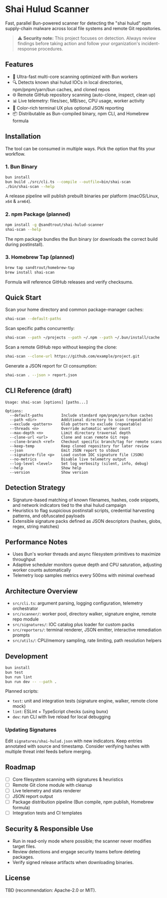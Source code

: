 # Shai Hulud Scanner

Fast, parallel Bun-powered scanner for detecting the "shai hulud" npm supply-chain malware across local file systems and remote Git repositories.

> ⚠️ **Security note:** This project focuses on detection. Always review findings before taking action and follow your organization's incident-response procedures.

## Features
- 🚄 Ultra-fast multi-core scanning optimized with Bun workers
- 🔍 Detects known shai hulud IOCs in local directories, npm/pnpm/yarn/bun caches, and cloned repos
- 🌐 Remote GitHub repository scanning (auto-clone, inspect, clean up)
- 📊 Live telemetry: files/sec, MB/sec, CPU usage, worker activity
- 🎨 Color-rich terminal UX plus optional JSON reporting
- 📦 Distributable as Bun-compiled binary, npm CLI, and Homebrew formula

## Installation
The tool can be consumed in multiple ways. Pick the option that fits your workflow.

### 1. Bun Binary
```bash
bun install
bun build ./src/cli.ts --compile --outfile=bin/shai-scan
./bin/shai-scan --help
```
A release pipeline will publish prebuilt binaries per platform (macOS/Linux, `x64` & `arm64`).

### 2. npm Package (planned)
```bash
npm install -g @sandtrout/shai-hulud-scanner
shai-scan --help
```
The npm package bundles the Bun binary (or downloads the correct build during postinstall).

### 3. Homebrew Tap (planned)
```bash
brew tap sandtrout/homebrew-tap
brew install shai-scan
```
Formula will reference GitHub releases and verify checksums.

## Quick Start
Scan your home directory and common package-manager caches:
```bash
shai-scan --default-paths
```
Scan specific paths concurrently:
```bash
shai-scan --path ~/projects --path ~/.npm --path ~/.bun/install/cache
```
Scan a remote GitHub repo without keeping the clone:
```bash
shai-scan --clone-url https://github.com/example/project.git
```
Generate a JSON report for CI consumption:
```bash
shai-scan . --json > report.json
```

## CLI Reference (draft)
```
Usage: shai-scan [options] [paths...]

Options:
  --default-paths        Include standard npm/pnpm/yarn/bun caches
  --path <dir>           Additional directory to scan (repeatable)
  --exclude <pattern>    Glob pattern to exclude (repeatable)
  --threads <n>          Override automatic worker count
  --max-depth <n>        Limit directory traversal depth
  --clone-url <url>      Clone and scan remote Git repo
  --clone-branch <ref>   Checkout specific branch/tag for remote scans
  --keep-temp            Keep cloned repository for later review
  --json                 Emit JSON report to stdout
  --signature-file <p>   Load custom IOC signature file (JSON)
  --no-metrics           Disable live telemetry output
  --log-level <level>    Set log verbosity (silent, info, debug)
  --help                 Show help
  --version              Show version
```

## Detection Strategy
- Signature-based matching of known filenames, hashes, code snippets, and network indicators tied to the shai hulud campaign
- Heuristics to flag suspicious postinstall scripts, credential harvesting patterns, and obfuscated payloads
- Extensible signature packs defined as JSON descriptors (hashes, globs, regex, string matches)

## Performance Notes
- Uses Bun's worker threads and async filesystem primitives to maximize throughput
- Adaptive scheduler monitors queue depth and CPU saturation, adjusting worker counts automatically
- Telemetry loop samples metrics every 500ms with minimal overhead

## Architecture Overview
- `src/cli.ts`: argument parsing, logging configuration, telemetry orchestrator
- `src/scanner/`: worker pool, directory walker, signature engine, remote repo module
- `src/signatures/`: IOC catalog plus loader for custom packs
- `src/reporters/`: terminal renderer, JSON emitter, interactive remediation prompts
- `src/utils/`: CPU/memory sampling, rate limiting, path resolution helpers

## Development
```bash
bun install
bun test
bun run lint
bun run dev -- --path .
```
Planned scripts:
- `test`: unit and integration tests (signature engine, walker, remote clone mock)
- `lint`: ESLint + TypeScript checks (using bunx)
- `dev`: run CLI with live reload for local debugging

### Updating Signatures
Edit `signatures/shai-hulud.json` with new indicators. Keep entries annotated with source and timestamp. Consider verifying hashes with multiple threat intel feeds before merging.

## Roadmap
- [ ] Core filesystem scanning with signatures & heuristics
- [ ] Remote Git clone module with cleanup
- [ ] Live telemetry and stats renderer
- [ ] JSON report output
- [ ] Package distribution pipeline (Bun compile, npm publish, Homebrew formula)
- [ ] Integration tests and CI templates

## Security & Responsible Use
- Run in read-only mode where possible; the scanner never modifies target files.
- Review detections and engage security teams before deleting packages.
- Verify signed release artifacts when downloading binaries.

## License
TBD (recommendation: Apache-2.0 or MIT).

